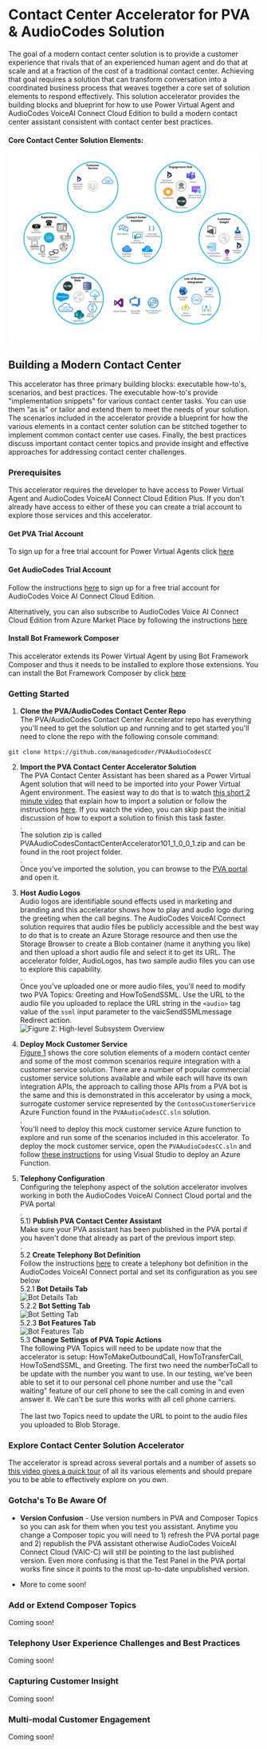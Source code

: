 # Contact Center Accelerator for PVA & AudioCodes Solution

The goal of a modern contact center solution is to provide a customer experience that rivals that of
an experienced human agent and do that at scale and at a fraction of the cost of a traditional
contact center.  Achieving that goal requires a solution that can transform conversation into a
coordinated business process that weaves together a core set of solution elements to respond
effectively. This solution accelerator provides the building blocks and blueprint for how to use Power
Virtual Agent and AudioCodes VoiceAI Connect Cloud Edition to build a modern contact center assistant
consistent with contact center best practices.

#### <a name="HighLevelSubsystemOverview"></a>Core Contact Center Solution Elements:
![Figure 1: High-level Subsystem Overview](Doc/ContactCenterCoreElements.png)

## Building a Modern Contact Center

This accelerator has three primary building blocks: executable how-to's, scenarios, and best practices.
The executable how-to's provide "implementation snippets" for various contact center tasks.  You can
use them "as is" or tailor and extend them to meet the needs of your solution.  The scenarios included
in the accelerator provide a blueprint for how the various elements in a contact center solution can be
stitched together to implement common contact center use cases. Finally, the best practices discuss
important contact center topics and provide insight and effective approaches for addressing contact
center challenges.

### <a name="Prerequisites"></a>Prerequisites

This accelerator requires the developer to have access to Power Virtual Agent and AudioCodes VoiceAI
Connect Cloud Edition Plus.  If you don't already have access to either of these you can create a
trial account to explore those services and this accelerator. 

#### Get PVA Trial Account

To sign up for a free trial account for Power Virtual Agents click [here](https://go.microsoft.com/fwlink/?LinkId=2107702&clcid=0x409&cmpid=pva-home-hero-sta-buildchatbots)

#### Get AudioCodes Trial Account

Follow the instructions [here](https://techdocs.audiocodes.com/voice-ai-connect/#VAIG_Cloud/signing_up_to_cloud.htm?TocPath=VoiceAI%2520Connect%2520Cloud%257C_____2)
to sign up for a free trial account for AudioCodes Voice AI Connect Cloud Edition.

Alternatively, you can also subscribe to AudioCodes Voice AI Connect Cloud Edition from Azure Market
Place by following the instructions [here](https://techdocs.audiocodes.com/voice-ai-connect/#VAIG_Combined/Accessing%20VoiceAi%20Connect%20Cloud%20from%20Azure.htm?TocPath=VoiceAI%2520Connect%2520Cloud%257C_____1)

#### Install Bot Framework Composer

This accelerator extends its Power Virtual Agent by using Bot Framework Composer and thus it needs to
be installed to explore those extensions.  You can install the Bot Framework Composer by click
[here](https://docs.microsoft.com/en-us/composer/install-composer?tabs=windows)

### <a name="GettingStarted"></a>Getting Started

1) **Clone the PVA/AudioCodes Contact Center Repo**  
The PVA/AudioCodes Contact Center Accelerator repo has everything you'll need to get the solution
up and running and to get started you'll need to clone the repo with the following console command:  
```
git clone https://github.com/managedcoder/PVAAudioCodesCC
```

2) **Import the PVA Contact Center Accelerator Solution**  
The PVA Contact Center Assistant has been shared as a Power Virtual Agent solution that will need
to be imported into your Power Virtual Agent environment. The easiest way to do that is to watch
[this short 2 minute video](https://www.microsoft.com/en-us/videoplayer/embed/RE4CsHl?postJsllMsg=true)
that explain how to import a solution or follow the instructions [here](https://docs.microsoft.com/en-us/power-virtual-agents/authoring-export-import-bots#import-the-solution-with-your-bot).
If you watch the video, you can skip past the initial discussion of how to export a solution to
finish this task faster.  
.  
The solution zip is called PVAAudioCodesContactCenterAccelerator101_1_0_0_1.zip and can be found in
the root project folder.  
.  
Once you've imported the solution, you can browse to the [PVA portal](https://web.powerva.microsoft.com)
and open it. 

3) **Host Audio Logos**  
Audio logos are identifiable sound effects used in marketing and branding and this accelerator shows
how to play and audio logo during the greeting when the call begins.  The AudioCodes VoiceAI Connect
solution requires that audio files be publicly accessible and the best way to do that is to create an
Azure Storage resource and then use the Storage Browser to create a Blob container (name it anything
you like) and then upload a short audio file and select it to get its URL. The accelerator folder,
AudioLogos, has two sample audio files you can use to explore this capability.  
.  
Once you've uploaded one or more audio files, you'll need to modify two PVA Topics: Greeting
and HowToSendSSML.  Use the URL to the audio file you uploaded to replace the URL string in the
```<audio>``` tag value of the ```ssml``` input parameter to the vaicSendSSMLmessage Redirect
action.  
![Figure 2: High-level Subsystem Overview](Doc/vaicSendSSMLmessage.png)

4) **Deploy Mock Customer Service**  
[Figure 1](#HighLevelSubsystemOverview) shows the core solution elements of a modern contact center
and some of the most common scenarios require integration with a customer service solution.
There are a number of popular commercial customer service solutions available and while each will
have its own integration APIs, the approach to calling those APIs from a PVA bot is the same and
this is demonstrated in this accelerator by using a mock, surrogate customer service represented by
the ```ContosoCustomerService``` Azure Function found in the ```PVAAudioCodesCC.sln``` solution.  
.  
You'll need to deploy this mock customer service Azure function to explore and run some of the
scenarios included in this accelerator.  To deploy the mock customer service, open the
```PVAAudioCodesCC.sln``` and follow
[these instructions](https://docs.microsoft.com/en-us/azure/azure-functions/functions-create-your-first-function-visual-studio#publish-the-project-to-azure)
for using Visual Studio to deploy an Azure Function.

5) **Telephony Configuration**  
Configuring the telephony aspect of the solution accelerator involves working in both the AudioCodes
VoiceAI Connect Cloud portal and the PVA portal  
.  
5.1) **Publish PVA Contact Center Assistant**  
Make sure your PVA assistant has been published in the PVA portal if you haven't done that already as part of
the previous import step.  
.  
5.2 **Create Telephony Bot Definition**  
Follow the instructions [here](https://techdocs.audiocodes.com/voice-ai-connect/#VAIG_Cloud/ms_power_va.htm?TocPath=VoiceAI%2520Connect%2520Cloud%257CCreating%2520your%2520bot%2520using%2520Bot%2520Integration%2520wizard%257C_____1)
to create a telephony bot definition in the AudioCodes VoiceAI Connect portal and set its configuration
as you see below  
5.2.1 **Bot Details Tab**  
![Bot Details Tab](Doc/vaicBotDetailsTab.png)  
5.2.2 **Bot Setting Tab**  
![Bot Setting Tab](Doc/vaicBotSettingsTab.png)  
5.2.3 **Bot Features Tab**  
![Bot Features Tab](Doc/vaicFeaturesTab.png)  
5.3 **Change Settings of PVA Topic Actions**  
The following PVA Topics will need to be update now that the accelerator is setup: HowToMakeOutboundCall,
HowToTransferCall, HowToSendSSML, and Greeting.  The first two need the numberToCall to be update with
the number you want to use.  In our testing, we've been able to set it to our personal cell phone number
and use the "call waiting" feature of our cell phone to see the call coming in and even answer it.  We
can't be sure this works with all cell phone carriers.  
.  
The last two Topics need to update the URL to point to the audio files you uploaded to Blob Storage.

### <a name="ExploreContactCenterSolutionAccelerator"></a>Explore Contact Center Solution Accelerator
The accelerator is spread across several portals and a number of assets so [this video gives a quick
tour](http://aka.ms/pva-vaicc-tour) of all its various elements and should prepare you to be able to
effectively explore on you own.

### <a name=""></a>Gotcha's To Be Aware Of
- **Version Confusion** - Use version numbers in PVA and Composer Topics so you can ask for them when you
test you assistant.  Anytime you change a Composer topic you will need to 1) refresh the PVA portal page
and 2) republish the PVA assistant otherwise AudioCodes VoiceAI Connect Cloud (VAIC-C) will still be
pointing to the last published version.  Even more confusing is that the Test Panel in the PVA portal
works fine since it points to the most up-to-date unpublished version.

- More to come soon!

### <a name="AddOrExtendComposerTopics"></a>Add or Extend Composer Topics  
Coming soon!

### <a name="TelephonyUserExperienceChallengesAndBestPractices"></a>Telephony User Experience Challenges and Best Practices  
Coming soon!

### <a name="CapturingCustomerInsight"></a>Capturing Customer Insight  
Coming soon!

### <a name="MultiModalCustomerEngagement"></a>Multi-modal Customer Engagement  
Coming soon!
